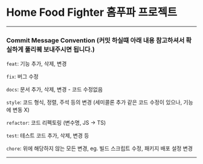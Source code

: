 # Home Food Fighter 홈푸파 프로젝트


---

### Commit Message Convention (커밋 하실떄 아래 내용 참고하셔서 확실하게 풀리퀘 보내주시면 됩니다.)

`feat`: 기능 추가, 삭제, 변경

`fix`: 버그 수정

`docs`: 문서 추가, 삭제, 변경 - 코드 수정없음

`style`: 코드 형식, 정렬, 주석 등의 변경
(세미콜론 추가 같은 코드 수정이 있으나, 기능에 변동 X)

`refactor`: 코드 리펙토링 (변수명, JS -> TS)

`test`: 테스트 코드 추가, 삭제, 변경 등

`chore`: 위에 해당하지 않는 모든 변경, eg. 빌드 스크립트 수정, 패키지 배포 설정 변경

---